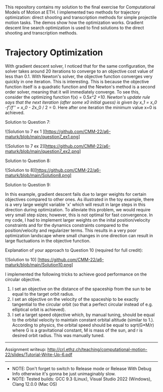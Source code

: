 This repository contains my solution to the final exercise for Computational Models of Motion at ETH. I implemented two methods for trajectory optimization: direct shooting and transcription methods for simple projectile motion tasks. The demos show how the optimization works. Gradient descent line search optimization is used to find solutions to the direct shooting and transcription methods. 



# Trajectory Optimization

With gradient descent solver, I noticed that for the same configuration, the solver takes around 20 iterations to converge to an objective cost value of less than 0.1. With Newton's solver, the objective function converges very quickly in one iteration. This is interesting. This is because the objective function itself is a quadratic function and the Newton's method is a second order solver, meaning that it will immediately converge. To see this, consider the optimizing function f(x) = 0.5*x^2 +10. Newton's update rule says that the next iteration (after some x0 initial guess) is given by x_1 = x_0 -f'/f'' = x_0 - 2*x_0 / 2 = 0. Here after one iteration the minimum value x=0 is achieved. 

Solution to Question 7: 

![Solution to 7 ex 1 ][https://github.com/CMM-22/a6-maturk/blob/main/question7_ex1.png]

![Solution to 7 ex 2][https://github.com/CMM-22/a6-maturk/blob/main/question7_ex2.png]

Solution to Question 8:

![Solution to 8][https://github.com/CMM-22/a6-maturk/blob/main/Solution8.png]

Solution to Question 9: 

In this example, gradient descent fails due to larger weights for certain objectives compared to other ones. As illustrated in the toy example, there is a very large weight variable 'x' which will result in large steps in this direction during optimization. To alleviate this problem, we would require very small step sizes; however, this is not optimal for fast convergence. In my code, I had to implement larger weights on the inital position/velocity constraints and for the dynamics constraints compared to the position/velocity and regularizer terms. This results in a very poor optimization landscape where small changes in one direction can result in large fluctuations in the objective function. 

Explanation of your approach to Question 10 (required for full credit):

![Solution to 10] [https://github.com/CMM-22/a6-maturk/blob/main/Solution10.png]

I implemented the following tricks to achieve good performance on the circular objective. 

1. I set an objective on the distance of the spaceship from the sun to be equal to the target orbit radius. 
2. I set an objective on the velocity of the spaceship to be exactly tangential to the circular orbit (so that a perfect circular instead of e.g. elliptical orbit is achieved).
3. I set a target speed objective which, by manual tuning, should be equal to the orbital velocity to maintain constant orbital altitude (similar to 1.). According to physics, the orbital speed should be equal to sqrt(G*M/r) where G is a gravitational constant, M is mass of the sun, and r is desired orbit radius. This was manually tuned.  

---

Assignment writeup: http://crl.ethz.ch/teaching/computational-motion-22/slides/Tutorial-Write-Up-6.pdf

---

- NOTE: Don't forget to switch to Release mode or Release With Debug Info otherwise it's gonna be just unimaginably slow.
- NOTE: Tested builds: GCC 9.3 (Linux), Visual Studio 2022 (Windows), Clang 12.0.0 (Mac OS)
